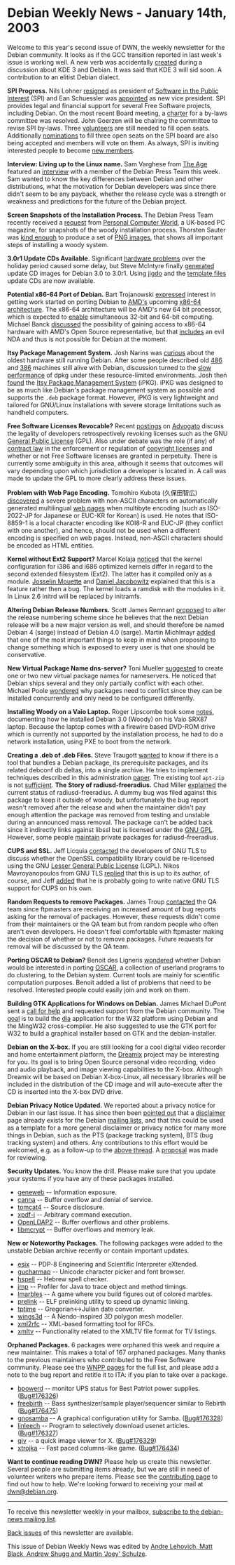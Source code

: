 
Debian Weekly News - January 14th, 2003
=======================================


Welcome to this year's second issue of DWN, the weekly newsletter for the
Debian community. It looks as if the GCC transition reported
in last week's issue is working well. A new verb was accidentally [created](https://lists.debian.org/debian-curiosa-0301/msg00098.html)
during a discussion about KDE 3 and Debian. It was said that KDE 3
will sid soon. A contribution to an elitist Debian dialect.


 **SPI Progress.** Nils Lohner [resigned](http://lists.spi-inc.org/pipermail/spi-announce/2003/000034.html) as president of [Software in the
Public Interest](https://www.spi-inc.org/) (SPI) and Ean Schuessler was [appointed](https://www.spi-inc.org/corporate/resolutions/resolution-2002-12-17.wta.2) as new vice president. SPI provides legal and financial support
for several Free Software projects, including Debian. On the most recent
Board meeting, a [charter](http://lists.spi-inc.org/pipermail/spi-announce/2003/000035.html) for a by-laws committee was resolved. John Goerzen will be chairing
the committee to revise SPI by-laws. Three [volunteers](http://lists.spi-inc.org/pipermail/spi-announce/2003/000037.html) are still needed to fill open seats. Additionally [nominations](http://lists.spi-inc.org/pipermail/spi-announce/2003/000036.html) to fill three open seats on the SPI board are also being
accepted and members will vote on them. As always, SPI is
inviting interested people to become [new members](https://www.spi-inc.org/membership/).


**Interview: Living up to the Linux name.** Sam Varghese from [The Age](http://www.theage.com.au) featured an [interview](http://www.theage.com.au/articles/2003/01/08/1041989994382.html) with a member of the Debian Press Team this week. Sam wanted to
know the key differences between Debian and other distributions, what the
motivation for Debian developers was since there didn't seem to be any
payback, whether the release cycle was a strength or weakness and predictions
for the future of the Debian project.


**Screen Snapshots of the Installation Process.** The Debian
Press Team recently received a [request](https://lists.debian.org/debian-boot-0301/msg00059.html) from
[Personal Computer World](http://www.pcw.co.uk/), a UK-based PC
magazine, for snapshots of the woody installation process. Thorsten Sauter
was [kind
enough](https://lists.debian.org/debian-boot-0301/msg00068.html) to produce a set of [PNG images](https://people.debian.org/~joey/misc/woody-install.tar.bz2),
that shows all important steps of installing a woody system.


**3.0r1 Update CDs Available.** Significant [hardware
problems](https://lists.debian.org/debian-cd-0301/msg00043.html) over the holiday period caused some delay, but Steve McIntyre
finally [generated](https://lists.debian.org/debian-cd-0301/msg00048.html) update CD images for Debian 3.0 to 3.0r1. Using [jigdo](https://www.debian.org/CD/jigdo-cd/) and the [template
files](http://non-us.cdimage.debian.org/jigdo-area/3.0_r1/jigdo/) update CDs are now available.


**Potential x86-64 Port of Debian.** Bart Trojanowski [expressed](https://lists.debian.org/debian-devel-0301/msg00453.html)
interest in getting work started on porting Debian to [AMD's](http://www.amd.com/) upcoming [x86-64 architecture](http://www.x86-64.org/). The x86-64
architecture will be AMD's new 64 bit processor, which is
expected to [enable](http://www.amd.com/us-en/Corporate/VirtualPressRoom/0,,51_104_543~62652,00.html) simultaneous 32-bit and 64-bit computing. Michael Banck
[discussed](https://lists.debian.org/debian-devel-0301/msg00683.html) the possibility of gaining access to x86-64 hardware with AMD's
Open Source representative, but that [includes](https://lists.debian.org/debian-devel-0301/msg00683.html) an
evil NDA and thus is not possible for Debian at the moment.


**Itsy Package Management System.** Josh Narins was [curious](https://lists.debian.org/debian-curiosa-0301/msg00015.html)
about the oldest hardware still running Debian. After some people described
old [486](https://lists.debian.org/debian-curiosa-0301/msg00017.html) and
[386](https://lists.debian.org/debian-curiosa-0301/msg00021.html)
machines still alive with Debian, discussion turned to the [slow
performance](https://lists.debian.org/debian-curiosa-0301/msg00080.html) of dpkg under these resource-limited environments. Josh then
[found](https://lists.debian.org/debian-curiosa-0301/msg00095.html)
the [Itsy Package Management
System](http://www.handhelds.org/z/wiki/iPKG) (iPKG). iPKG was designed to be as much like Debian's package
management system as possible and supports the `.deb`
package format.
However, iPKG is very lightweight and tailored for GNU/Linux installations
with severe storage limitations such as handheld computers.


**Free Software Licenses Revocable?** Recent [postings](http://www.advogato.com/article/606.html) on [Advogato](http://www.advogato.com/) discuss the legality of
developers retrospectively revoking licenses such as the GNU [General Public License](https://www.gnu.org/copyleft/gpl.html) (GPL).
 Also under debate was the role (if any) of [contract law](http://www.duhaime.org/contract/ca-con1.htm) in the
enforcement or regulation of [copyright
licenses](http://www.denniskennedy.com/opensourcelaw.htm) and whether or not Free Software licenses are granted in
perpetuity. There is currently some ambiguity in this area, although it
seems that outcomes will vary depending upon which jurisdiction a developer
is located in. A call was made to update the GPL to more clearly address
these issues.


**Problem with Web Page Encoding.** Tomohiro Kubota (久保田智広) [discovered](https://lists.debian.org/debian-www-0301/msg00018.html) a
severe problem with non-ASCII characters on automatically generated
multilingual [web pages](https://www.debian.org/devel/people) when multibyte
encoding (such as ISO-2022-JP for Japanese or EUC-KR for Korean) is used. He
notes that ISO-8859-1 is a local character encoding like KOI8-R
and EUC-JP (they conflict with one another), and hence, should not be used when a
different encoding is specified on web pages. Instead, non-ASCII characters
should be encoded as HTML entities.


**Kernel without Ext2 Support?** Marcel Kolaja [noticed](https://lists.debian.org/debian-devel-0301/msg00217.html)
that the kernel configuration for i386 and i686 optimized kernels differ in
regard to the second extended filesystem (Ext2). The latter has it compiled
only as a module. [Josselin
Mouette](https://lists.debian.org/debian-devel-0301/msg00225.html) and [Daniel
Jacobowitz](https://lists.debian.org/debian-devel-0301/msg00224.html) explained that this is a feature rather then a bug. The kernel
loads a ramdisk with the modules in it. In Linux 2.6 initrd will be replaced
by initramfs.


**Altering Debian Release Numbers.** Scott James Remnant [proposed](https://lists.debian.org/debian-devel-0301/msg00337.html) to
alter the release numbering scheme since he believes that the next Debian
release will be a new major version as well, and should therefore be named
Debian 4 (sarge) instead of Debian 4.0 (sarge). Martin Michlmayr [added](https://lists.debian.org/debian-devel-0301/msg00792.html) that
one of the most important things to keep in mind when proposing to change
something which is exposed to every user is that one should be
conservative.


**New Virtual Package Name dns-server?** Toni Mueller [suggested](https://lists.debian.org/debian-devel-0301/msg00607.html)
to create one or two new virtual package names for nameservers. He noticed
that Debian ships several and they only partially conflict with each other.
Michael Poole [wondered](https://lists.debian.org/debian-devel-0301/msg00608.html)
why packages need to conflict since they can be installed concurrently and
only need to be configured differently.


**Installing Woody on a Vaio Laptop.** Roger Lipscombe took some [notes](http://www.differentpla.net/~roger/hardware/vaio-linux.html),
documenting how he installed Debian 3.0 (Woody) on his Vaio SRX87 laptop.
Because the laptop comes with a firewire based DVD-ROM drive which is
currently not supported by the installation process, he had to do a network
installation, using PXE to boot from the network.


**Creating a .deb of .deb Files.** Steve Traugott [wanted](https://lists.debian.org/debian-devel-0301/msg00633.html) to
know if there is a tool that bundles a Debian package, its prerequisite
packages, and its related debconf db deltas, into a single archive. He tries
to implement techniques described in this administration [paper](http://www.infrastructures.org/papers/turing/turing.html).
The existing tool `apt-zip` is not [sufficient](https://lists.debian.org/debian-devel-0301/msg00667.html).
**The Story of radiusd-freeradius.** Chad Miller [explained](https://lists.debian.org/debian-devel-0301/msg00882.html)
the current status of radiusd-freeradius. A dummy bug was filed against this
package to keep it outside of woody, but unfortunately the bug report wasn't
removed after the release and when the maintainer didn't pay enough attention
the package was removed from testing and unstable during an announced mass
removal. The package can't be added back since it indirectly links against
libssl but is licensed under the [GNU GPL](https://www.gnu.org/copyleft/gpl.html). However, some people
[maintain](https://lists.debian.org/debian-devel-0301/msg00891.html)
private packages for radiusd-freeradius.


**CUPS and SSL.** Jeff Licquia [contacted](https://lists.debian.org/debian-legal-0301/msg00008.html) the
developers of GNU TLS to discuss whether the OpenSSL compatibility library could
be re-licensed using the GNU [Lesser General Public License](https://www.gnu.org/copyleft/lgpl.html)
(LGPL). Nikos Mavroyanopoulos from GNU TLS [replied](https://lists.debian.org/debian-legal-0301/msg00013.html)
that this is up to its author, of course, and Jeff [added](https://lists.debian.org/debian-legal-0301/msg00014.html) that
he is probably going to write native GNU TLS support for CUPS on his own.


**Random Requests to remove Packages.** James Troup [contacted](https://lists.debian.org/debian-qa-0301/msg00006.html) the
QA team since ftpmasters are receiving an increased amount of bug reports
asking for the removal of packages. However, these requests didn't come from
their maintainers or the QA team but from random people who often aren't even
developers. He doesn't feel comfortable with ftpmaster making the decision of
whether or not to remove packages. Future requests for removal will be
discussed by the QA team.


**Porting OSCAR to Debian?** Benoit des Ligneris [wondered](https://lists.debian.org/debian-beowulf-0212/msg00046.html)
whether Debian would be interested in porting [OSCAR](http://oscar.sourceforge.net/), a collection of userland
programs to do clustering, to the Debian system. Current tools are mainly for
scientific computation purposes. Benoit added a list of problems that need to
be resolved. Interested people could easily join and work on them.


**Building GTK Applications for Windows on Debian.** James
Michael DuPont sent a [call for
help](https://lists.debian.org/debian-win32-0301/msg00000.html) and requested support from the Debian community. The [goal](http://introspector.sourceforge.net/dia_win32.htm) is to build
the [dia](http://www.lysator.liu.se/~alla/dia/dia.html) application
for the W32 platform using Debian and the MingW32 cross-compiler. He also
suggested to use the GTK port for W32 to build a graphical installer based on
GTK and the debian-installer.


**Debian on the X-box.** If you are still looking for a cool
digital video recorder and home entertainment platform, the [Dreamix](http://www.xboxdeveloper.net/index.php?mode=viewproj&id=245) project may be interesting for you. Its goal is to bring Open
Source personal video recording, video and audio playback, and image viewing
capabilities to the X-box. Although Dreamix will be based on Debian
X-box-Linux, all necessary libraries will be included in the distribution of
the CD image and will auto-execute after the CD is inserted into the X-box
DVD drive.


**Debian Privacy Notice Updated.** We reported about a privacy
notice for Debian in our last issue. It has since then been [pointed out](https://lists.debian.org/debian-www-0301/msg00177.html)
that a [disclaimer](https://www.debian.org/MailingLists/disclaimer) page already
exists for the Debian [mailing lists](https://lists.debian.org/),
and that this could be used as a template for a more general disclaimer or
privacy notice for many more things in Debian, such as the PTS (package
tracking system), BTS (bug tracking system) and others. Any contributions to
this effort would be welcomed, e.g. as a follow-up to the [above thread](https://lists.debian.org/debian-www-0301/msg00007.html).
A [proposal](https://lists.debian.org/debian-www-0211/msg00041.html)
was made for reviewing.


**Security Updates.** You know the drill. Please make sure
that you update your systems if you have any of these packages installed.


* [geneweb](https://www.debian.org/security/2003/dsa-223) --
 Information exposure.
* [canna](https://www.debian.org/security/2003/dsa-224) --
 Buffer overflow and denial of service.
* [tomcat4](https://www.debian.org/security/2003/dsa-225) --
 Source disclosure.
* [xpdf-i](https://www.debian.org/security/2003/dsa-226) --
 Arbitrary command execution.
* [OpenLDAP2](https://www.debian.org/security/2003/dsa-227) --
 Buffer overflows and other problems.
* [libmcrypt](https://www.debian.org/security/2003/dsa-228) --
 Buffer overflows and memory leak.


**New or Noteworthy Packages.** The following packages were
added to the unstable Debian archive recently or contain important updates.


* [esix](https://packages.debian.org/unstable/otherosfs/esix)
 -- PDP-8 Engineering and Scientific Interpreter eXtended.
* [gucharmap](https://packages.debian.org/unstable/x11/gucharmap)
 -- Unicode character picker and font browser.
* [hspell](https://packages.debian.org/unstable/text/hspell)
 -- Hebrew spell checker.
* [jmp](https://packages.debian.org/unstable/devel/jmp)
 -- Profiler for Java to trace object and method timings.
* [lmarbles](https://packages.debian.org/unstable/games/lmarbles)
 -- A game where you build figures out of colored marbles.
* [prelink](https://packages.debian.org/unstable/admin/prelink)
 -- ELF prelinking utility to speed up dynamic linking.
* [tptime](https://packages.debian.org/unstable/science/tptime)
 -- Gregorian<->Julian date converter.
* [wings3d](https://packages.debian.org/unstable/graphics/wings3d)
 -- A Nendo-inspired 3D polygon mesh modeller.
* [xml2rfc](https://packages.debian.org/unstable/text/xml2rfc)
 -- XML-based formatting tool for RFCs.
* [xmltv](https://packages.debian.org/unstable/interpreters/xmltv)
 -- Functionality related to the XMLTV file format for TV listings.


**Orphaned Packages.** 6 packages were orphaned this week and
require a new maintainer. This makes a total of 167 orphaned packages. Many
thanks to the previous maintainers who contributed to the Free Software
community. Please see the [WNPP pages](https://www.debian.org/devel/wnpp/) for
the full list, and please add a note to the bug report and retitle it to ITA:
if you plan to take over a package.


* [bpowerd](https://packages.debian.org/unstable/admin/bpowerd)
 -- monitor UPS status for Best Patriot power supplies.
 ([Bug#176326](https://bugs.debian.org/176326))
* [freebirth](https://packages.debian.org/unstable/sound/freebirth)
 -- Bass synthesizer/sample player/sequencer similar to Rebirth
 ([Bug#176475](https://bugs.debian.org/176475))
* [gnosamba](https://packages.debian.org/unstable/admin/gnosamba)
 -- A graphical configuration utility for Samba.
 ([Bug#176328](https://bugs.debian.org/176328))
* [linleech](https://packages.debian.org/unstable/news/linleech)
 -- Program to selectively download usenet articles.
 ([Bug#176327](https://bugs.debian.org/176327))
* [qiv](https://packages.debian.org/unstable/graphics/qiv)
 -- a quick image viewer for X.
 ([Bug#176329](https://bugs.debian.org/176329))
* [xtrojka](https://packages.debian.org/unstable/games/xtrojka)
 -- Fast paced columns-like game.
 ([Bug#176434](https://bugs.debian.org/176434))


**Want to continue reading DWN?** Please help us create this
newsletter. Several people are submitting items already, but we are
still in need of volunteer writers who prepare items.
Please see the [contributing
page](https://www.debian.org/News/weekly/contributing) to find out how to help. We're looking forward to receiving your
mail at [dwn@debian.org](mailto:dwn@debian.org).




---



 To receive this newsletter weekly in your mailbox, [subscribe to the debian-news mailing list](https://lists.debian.org/debian-news/).



[Back issues](https://www.debian.org/News/weekly/) of this newsletter are available.



This issue of Debian Weekly News was edited by [Andre Lehovich, Matt Black, Andrew Shugg and Martin 'Joey' Schulze](mailto:dwn@debian.org).






